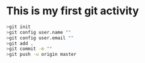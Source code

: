 # This is my first git activity

```bash
>git init 
>git config user.name ""
>git config user.email ""
>git add . 
>git commit -m ""
>git push -u origin master